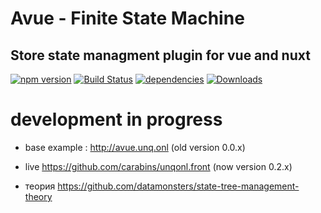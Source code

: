 # Avue - Finite State Machine
## Store state managment plugin for vue and nuxt
[![npm version](https://badge.fury.io/js/avuef.svg)](https://badge.fury.io/js/avuef)
[![Build Status](https://travis-ci.org/carabins/avuef.svg?branch=master)](https://travis-ci.org/carabins/avuef)
[![dependencies](https://david-dm.org/gleba/avuef.svg)](https://david-dm.org/avuef/alak)
[![Downloads](https://img.shields.io/npm/dt/avuef.svg)](https://www.npmjs.com/package/avuef)

# development in progress
- base example : http://avue.unq.onl (old version 0.0.x)
- live https://github.com/carabins/unqonl.front (now version 0.2.x)

- теория https://github.com/datamonsters/state-tree-management-theory
